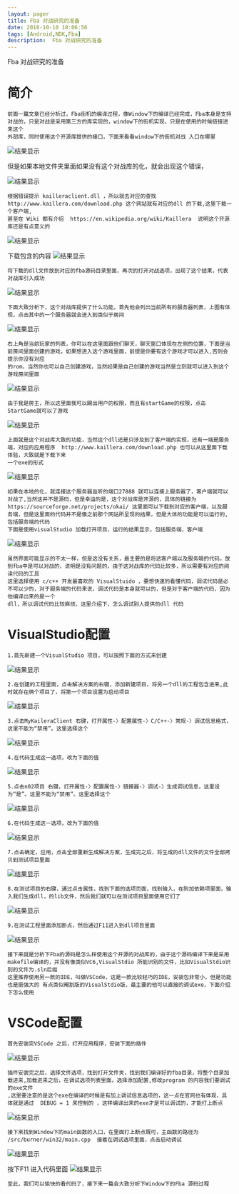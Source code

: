 ```yaml
---
layout: pager
title: Fba 对战研究的准备
date: 2018-10-10 10:06:56
tags: [Android,NDK,Fba]
description:  Fba 对战研究的准备
---
```


Fba 对战研究的准备
<!--more-->

****简介****
===
```
前面一篇文章已经分析过，Fba街机的编译过程，像Window下的编译已经完成，Fba本身是支持对战的，只是对战是采用第三方的库实现的，window下的街机实现，只是在使用的时候链接进来这个
外部库，同时使用这个开源库提供的接口，下面来看看window下的街机对战 入口在哪里
```
![结果显示](/uploads/Fba/Window对战的入口.png)

但是如果本地文件夹里面如果没有这个对战库的化，就会出现这个错误，

![结果显示](/uploads/Fba/本地缺少对战库.png)
```
根据错误提示 kailleraclient.dll ，所以就去对应的查找 http://www.kaillera.com/download.php 这个网站就有对应的dll 的下载,这里下载一个客户端,
甚至在 Wiki 都有介绍  https://en.wikipedia.org/wiki/Kaillera  说明这个开源库还是有点意义的
```
![结果显示](/uploads/Fba/Wikipedia显示Kaillera.jpg)

下载包含的内容
![结果显示](/uploads/Fba/对战库包含的内容.png)
```
将下载的dll文件放到对应的fba源码目录里面，再次的打开对战选项，出现了这个结果，代表对战库引入成功
```
![结果显示](/uploads/Fba/使用对战库成功.jpg)
```
下面大致分析下，这个对战库提供了什么功能，首先他会列出当前所有的服务器列表，上图有体现，点击其中的一个服务器就会进入到类似于房间
```
![结果显示](/uploads/Fba/kaillera对战库功能.png)
```
右上角是当前玩家的列表，你可以在这里面跟他们聊天，聊天窗口体现在左侧的位置，下面是当前房间里面创建的游戏，如果想进入这个游戏里面，前提是你要有这个游戏才可以进入,否则会提示你没有对应
的rom，当然你也可以自己创建游戏，当然如果是自己创建的游戏当然是立刻就可以进入到这个游戏房间里面
```
![结果显示](/uploads/Fba/游戏房间.png)
```
由于我是房主，所以这里面我可以踢出用户的权限，而且有startGame的权限，点击StartGame就可以了游戏
```
![结果显示](/uploads/Fba/联网开始游戏.jpg)
```
上面就是这个对战库大致的功能，当然这个dll还是只涉及到了客户端的实现，还有一端是服务端，对应的应用程序  http://www.kaillera.com/download.php 也可以从这里面下载体验，大致就是下载下来
一个exe的形式
```
![结果显示](/uploads/Fba/kaillera服务端应用程序.jpg)
```
如果在本地的化，就连接这个服务器监听的端口27888 就可以连接上服务器了，客户端就可以对战了,当然这并不是源码，但是幸运的是，这个对战库是开源的，具体的链接为
https://sourceforge.net/projects/okai/ 这里面可以下载到对应的客户端，以及服务端，但是这里面的代码并不是像之前那个网站所呈现的结果，但是大体的功能是可以运行的,包括服务端的代码
下面是使用visualStudio 加载打开项目，运行的结果显示，包括服务端，客户端
```
![结果显示](/uploads/Fba/kaillera运行结果.png)
```
虽然界面可能显示的不太一样，但是这没有关系，最主要的是将这客户端以及服务端的代码，放到fba中是可以对战的，说明是没有问题的，由于这对战库的代码比较多，所以需要有对应的阅读代码的工具
这里选择使用 c/c++ 开发最喜欢的 VisualStuido ，要想快速的看懂代码，调试代码是必不可以少的，对于服务端的代码来说，调试代码是本身就可以的，但是对于客户端的代码，因为他编译出来的是一个
dll，所以调试代码比较麻烦，这里介绍下，怎么调试别人提供的dll 代码
```

****VisualStudio配置****
===
```
1.首先新建一个VisualStudio 项目，可以按照下面的方式来创建
```
![结果显示](/uploads/Fba/visualStudio创建项目.png)
```
2.在创建的工程里面，点击解决方案的右键，添加新建项目，将另一个dll的工程包含进来,此时就存在俩个项目了，将第一个项目设置为启动项目
```
![结果显示](/uploads/Fba/MyKailleraDemo.png)
```
3.点击MyKaileraClient 右键，打开属性-〉配置属性-〉C/C++-〉常规-〉调试信息格式，这里不能为“禁用”。这里选择这个
```
![结果显示](/uploads/Fba/visualStudio配置禁用.png)
```
4.在代码生成这一选项，改为下面的值
```
![结果显示](/uploads/Fba/VisualStdio配置二.png)
```
5.点击n02项目 右键，打开属性-〉配置属性-〉链接器-〉调试-〉生成调试信息，这里设为“是”。这里不能为“禁用”。这里选择这个
```
![结果显示](/uploads/Fba/visualStudio配置三.png)
```
6.在代码生成这一选项，改为下面的值
```
![结果显示](/uploads/Fba/visualStdio配置四.png)
```
7.点击确定，应用，点击全部重新生成解决方案，生成完之后，将生成的dll文件的文件全部拷贝到测试项目里面
```
![结果显示](/uploads/Fba/visualStudio配置五.png)
```
8.在测试项目的右键，通过点击属性，找到下面的选项页面，找到输入，在附加依赖项里面，输入我们生成dll，的lib文件，然后我们就可以在测试项目里面使用它们了
```
![结果显示](/uploads/Fba/visualStdio配置6.png)
```
9.在测试工程里面添加断点，然后通过F11进入到dll项目里面
```
![结果显示](/uploads/Fba/visualStdio配置8.png)
```
接下来就是分析下Fba的源码是怎么样使用这个开源的对战库的，由于这个源码编译下来是采用makefile编译的，并没有像类似VC6,VisualStdio 所能识别的文件，比如VisualStdio识别的文件为.sln后缀
这里推荐使用另一款的IDE，叫做VSCode，这是一款比较轻巧的IDE，安装包非常小，但是功能也是挺强大的 有点类似阉割版的VisualStdio版，最主要的他可以直接的调试exe，下面介绍下怎么使用
```
****VSCode配置****
===
```
首先安装完VSCode 之后，打开应用程序，安装下面的插件
```
![结果显示](/uploads/Fba/VSCode安装插件.png)
```
插件安装完之后，选择文件选项，找到打开文件夹，找到我们编译好的fba目录，将整个目录加载进来,加载进来之后，在调试选项列表里面，选择添加配置,修改program 的内容我们要调试的exe文件
,这里要注意的是这个exe在编译的时候是有加上调试信息选项的，这一点在官网也有体现，具体就是通过  DEBUG = 1 来控制的 ，这样编译出来的exe才是可以调试的，才能打上断点
```
![结果显示](/uploads/Fba/VSCode添加调试配置.png)
```
接下来找到Window下的main函数的入口，在里面打上断点既可，主函数的路径为 /src/burner/win32/main.cpp  接着在调试选项里面，点击启动调试
```
![结果显示](/uploads/Fba/VSCode启动调试.jpg)

按下F11 进入代码里面
![结果显示](/uploads/Fba/进入代码里面.png)
```
至此，我们可以愉快的看代码了，接下来一篇会大致分析下Window下的Fba 源码过程
```





